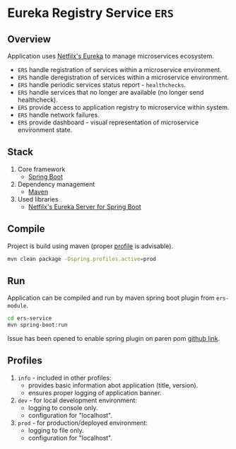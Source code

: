 # Eureka Registry Service `ERS`

## Overview

Application uses [Netfilx's Eureka](https://github.com/Netflix/eureka/wiki) to manage microservices ecosystem.

- `ERS` handle registration of services within a microservice environment.
- `ERS` handle deregistration of services within a microservice environment.
- `ERS` handle periodic services status report - `healthchecks`.
- `ERS` handle services that no longer are available (no longer send healthcheck).
- `ERS` provide access to application registry to microservice within system.
- `ERS` handle network failures.
- `ERS` provide dashboard - visual representation of microservice environment state.

## Stack

1. Core framework
    - [Spring Boot](https://docs.spring.io/spring-boot/docs/current/reference/htmlsingle/)
1. Dependency management
    - [Maven](https://maven.apache.org/guides/index.html)
1. Used libraries
    - [Netfilx's Eureka Server for Spring Boot](https://github.com/Netflix/eureka/wiki)

## Compile

Project is build using maven (proper [profile](#profiles) is advisable).

```bash
mvn clean package -Dspring.profiles.active=prod
```

## Run

Application can be compiled and run by maven spring boot plugin from `ers-module`.

```bash
cd ers-service
mvn spring-boot:run
```

Issue has been opened to enable spring plugin on paren pom [github link](https://github.com/cafetamine/EurekaRegistryService/issues/9).

## Profiles

1. `info` - included in other profiles:
    - provides basic information abot application (title, version).
    - ensures proper logging of application banner.
1. `dev` - for local development environment:
    - logging to console only.
    - configuration for "localhost".
1. `prod` - for production/deployed environment:
    - logging to file only.
    - configuration for "localhost".
